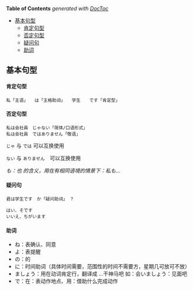 <!-- START doctoc generated TOC please keep comment here to allow auto update -->
<!-- DON'T EDIT THIS SECTION, INSTEAD RE-RUN doctoc TO UPDATE -->
**Table of Contents**  *generated with [DocToc](https://github.com/thlorenz/doctoc)*

- [基本句型](#%E5%9F%BA%E6%9C%AC%E5%8F%A5%E5%9E%8B)
    - [肯定句型](#%E8%82%AF%E5%AE%9A%E5%8F%A5%E5%9E%8B)
    - [否定句型](#%E5%90%A6%E5%AE%9A%E5%8F%A5%E5%9E%8B)
    - [疑问句](#%E7%96%91%E9%97%AE%E5%8F%A5)
    - [助词](#%E5%8A%A9%E8%AF%8D)

<!-- END doctoc generated TOC please keep comment here to allow auto update -->

## 基本句型

#### 肯定句型

	私「主语」　　は「主格助词」　　学生　　です「肯定型」

#### 否定句型

	私は会社員　じゃない「简体/口语形式」
	私は会社員　ではありません「敬语」
	
`じゃ` 与 `では` 可以互换使用

`ない` 与 `ありません`　可以互换使用

*も：也 的含义，用在有相同语境的情景下：私も...*

#### 疑问句

	君は学生です　か「疑问助词」　？

	はい、そです
	いいえ、ちがいます

#### 助词 

- ね：表确认、同意
- よ：表提醒
- の：的
- に：时间助词（具体时间需要，范围性的时间不需要方，星期几可放可不放）
- ましょう：用在动词肯定行，翻译成 ...干神马吧 如：会いましょう：见面吧
- で：在：表动作地点、用：借助什么完成动作


